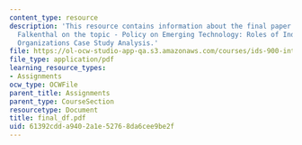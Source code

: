 ```yaml
---
content_type: resource
description: 'This resource contains information about the final paper by Dietrich
  Falkenthal on the topic - Policy on Emerging Technology: Roles of Individuals and
  Organizations Case Study Analysis.'
file: https://ol-ocw-studio-app-qa.s3.amazonaws.com/courses/ids-900-integrating-doctoral-seminar-on-emerging-technologies-fall-2005/61392cdda9402a1e52768da6cee9be2f_final_df.pdf
file_type: application/pdf
learning_resource_types:
- Assignments
ocw_type: OCWFile
parent_title: Assignments
parent_type: CourseSection
resourcetype: Document
title: final_df.pdf
uid: 61392cdd-a940-2a1e-5276-8da6cee9be2f
---
```

